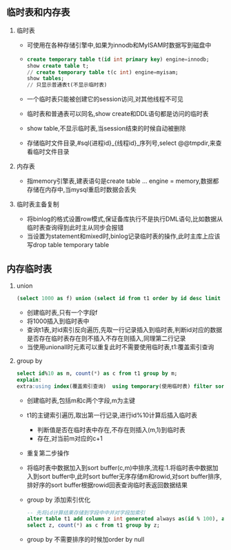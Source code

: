 ## 临时表和内存表

1. 临时表

   - 可使用在各种存储引擎中,如果为innodb和MyISAM时数据写到磁盘中

   - ```sql
     create temporary table t(id int primary key) engine=innodb;
     show create table t;
     // create temporary table t(c int) engine=myisam;
     show tables;
     // 只显示普通表t(不显示临时表)
     ```

   - 一个临时表只能被创建它的session访问,对其他线程不可见

   - 临时表和普通表可以同名,show create和DDL语句都是访问的临时表

   - show table,不显示临时表,当session结束的时候自动被删除

   - 存储临时文件目录,#sql{进程id}_{线程id}_序列号,select @@tmpdir,来查看临时文件目录

     

2. 内存表

   - 指memory引擎表,建表语句是create table ... engine = memory,数据都存储在内存中,当mysql重启时数据会丢失

3. 临时表主备复制

   - 将binlog的格式设置row模式,保证备库执行不是执行DML语句,比如数据从临时表查询得到此时主从同步会报错
   - 当设置为statement和mixed时,binlog记录临时表的操作,此时主库上应该写drop table temporary table

## 内存临时表

1. union

   ```sql
   (select 1000 as f) union (select id from t1 order by id desc limit 2);
   ```

   - 创建临时表,只有一个字段f
   - 将1000插入到临时表中
   - 查询t1表,对id索引反向遍历,先取一行记录插入到临时表,判断id对应的数据是否存在临时表存在则不插入不存在则插入,同理第二行记录
   - 当使用unionall时元素可以重复此时不需要使用临时表,t1:覆盖索引查询

2. group by

   ```sql
   select id%10 as m, count(*) as c from t1 group by m;
   explain:
   extra:using index(覆盖索引查询)  using temporary(使用临时表) filter sort(排序)
   ```

   - 创建临时表,包括m和c两个字段,m为主键

   - t1的主键索引遍历,取出第一行记录,进行id%10计算后插入临时表

     - 判断值是否在临时表中存在,不存在则插入(m,1)到临时表
     - 存在,对当前m对应的c+1

   - 重复第二步操作

   - 将临时表中数据加入到sort buffer(c,m)中排序,流程:1.将临时表中数据加入到sort buffer中,此时sort buffer无序存储m和rowid,对sort buffer排序,排好序的sort buffer根据rowid回表查询临时表返回数据结果

   - group by 添加索引优化

     ```sql
     -- 先将id计算结果存储到字段中中并对字段加索引
     alter table t1 add column z int generated always as(id % 100), add index(z);
     select z, count(*) as c from t1 group by z;
     ```

   - group by 不需要排序的时候加order by null